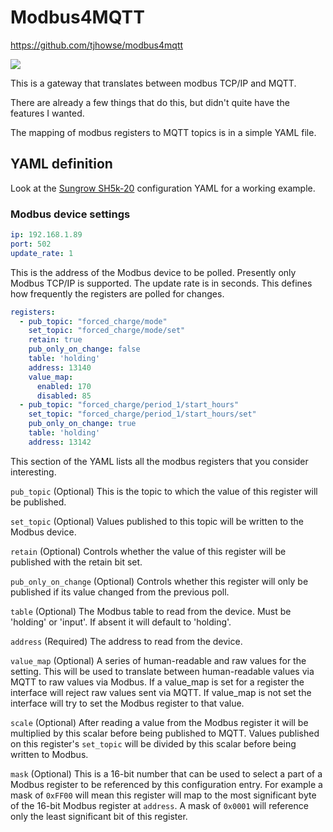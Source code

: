 # Modbus4MQTT
https://github.com/tjhowse/modbus4mqtt

![](https://github.com/tjhowse/modbus4mqtt/workflows/Unit%20Tests/badge.svg)

This is a gateway that translates between modbus TCP/IP and MQTT.

There are already a few things that do this, but didn't quite have the features I wanted.

The mapping of modbus registers to MQTT topics is in a simple YAML file.

## YAML definition

Look at the [Sungrow SH5k-20](./modbus4mqtt/Sungrow_SH5k_20.yaml) configuration YAML for a working example.

### Modbus device settings
```yaml
ip: 192.168.1.89
port: 502
update_rate: 1
```

This is the address of the Modbus device to be polled. Presently only Modbus TCP/IP is supported. The update rate is in seconds. This defines how frequently the registers are polled for changes.

```yaml
registers:
  - pub_topic: "forced_charge/mode"
    set_topic: "forced_charge/mode/set"
    retain: true
    pub_only_on_change: false
    table: 'holding'
    address: 13140
    value_map:
      enabled: 170
      disabled: 85
  - pub_topic: "forced_charge/period_1/start_hours"
    set_topic: "forced_charge/period_1/start_hours/set"
    pub_only_on_change: true
    table: 'holding'
    address: 13142
```

This section of the YAML lists all the modbus registers that you consider interesting.

`pub_topic` (Optional) This is the topic to which the value of this register will be published.

`set_topic` (Optional) Values published to this topic will be written to the Modbus device.

`retain` (Optional) Controls whether the value of this register will be published with the retain bit set.

`pub_only_on_change` (Optional) Controls whether this register will only be published if its value changed from the previous poll.

`table` (Optional) The Modbus table to read from the device. Must be 'holding' or 'input'. If absent it will default to 'holding'.

`address` (Required) The address to read from the device.

`value_map` (Optional) A series of human-readable and raw values for the setting. This will be used to translate between human-readable values via MQTT to raw values via Modbus. If a value_map is set for a register the interface will reject raw values sent via MQTT. If value_map is not set the interface will try to set the Modbus register to that value.

`scale` (Optional) After reading a value from the Modbus register it will be multiplied by this scalar before being published to MQTT. Values published on this register's `set_topic` will be divided by this scalar before being written to Modbus.

`mask` (Optional) This is a 16-bit number that can be used to select a part of a Modbus register to be referenced by this configuration entry. For example a mask of `0xFF00` will mean this register will map to the most significant byte of the 16-bit Modbus register at `address`. A mask of `0x0001` will reference only the least significant bit of this register.